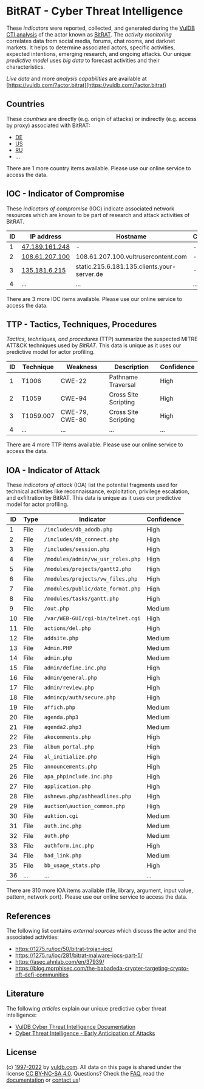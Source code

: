# BitRAT - Cyber Threat Intelligence

These _indicators_ were reported, collected, and generated during the [VulDB CTI analysis](https://vuldb.com/?kb.cti) of the actor known as [BitRAT](https://vuldb.com/?actor.bitrat). The _activity monitoring_ correlates data from social media, forums, chat rooms, and darknet markets. It helps to determine associated actors, specific activities, expected intentions, emerging research, and ongoing attacks. Our unique _predictive model_ uses _big data_ to forecast activities and their characteristics.

_Live data_ and more _analysis capabilities_ are available at [https://vuldb.com/?actor.bitrat](https://vuldb.com/?actor.bitrat)

## Countries

These _countries_ are directly (e.g. origin of attacks) or indirectly (e.g. access by proxy) associated with BitRAT:

* [DE](https://vuldb.com/?country.de)
* [US](https://vuldb.com/?country.us)
* [RU](https://vuldb.com/?country.ru)
* ...

There are 1 more country items available. Please use our online service to access the data.

## IOC - Indicator of Compromise

These _indicators of compromise_ (IOC) indicate associated network resources which are known to be part of research and attack activities of BitRAT.

ID | IP address | Hostname | Campaign | Confidence
-- | ---------- | -------- | -------- | ----------
1 | [47.189.161.248](https://vuldb.com/?ip.47.189.161.248) | - | - | High
2 | [108.61.207.100](https://vuldb.com/?ip.108.61.207.100) | 108.61.207.100.vultrusercontent.com | - | High
3 | [135.181.6.215](https://vuldb.com/?ip.135.181.6.215) | static.215.6.181.135.clients.your-server.de | - | High
4 | ... | ... | ... | ...

There are 3 more IOC items available. Please use our online service to access the data.

## TTP - Tactics, Techniques, Procedures

_Tactics, techniques, and procedures_ (TTP) summarize the suspected MITRE ATT&CK techniques used by _BitRAT_. This data is unique as it uses our predictive model for actor profiling.

ID | Technique | Weakness | Description | Confidence
-- | --------- | -------- | ----------- | ----------
1 | T1006 | CWE-22 | Pathname Traversal | High
2 | T1059 | CWE-94 | Cross Site Scripting | High
3 | T1059.007 | CWE-79, CWE-80 | Cross Site Scripting | High
4 | ... | ... | ... | ...

There are 4 more TTP items available. Please use our online service to access the data.

## IOA - Indicator of Attack

These _indicators of attack_ (IOA) list the potential fragments used for technical activities like reconnaissance, exploitation, privilege escalation, and exfiltration by BitRAT. This data is unique as it uses our predictive model for actor profiling.

ID | Type | Indicator | Confidence
-- | ---- | --------- | ----------
1 | File | `/includes/db_adodb.php` | High
2 | File | `/includes/db_connect.php` | High
3 | File | `/includes/session.php` | High
4 | File | `/modules/admin/vw_usr_roles.php` | High
5 | File | `/modules/projects/gantt2.php` | High
6 | File | `/modules/projects/vw_files.php` | High
7 | File | `/modules/public/date_format.php` | High
8 | File | `/modules/tasks/gantt.php` | High
9 | File | `/out.php` | Medium
10 | File | `/var/WEB-GUI/cgi-bin/telnet.cgi` | High
11 | File | `actions/del.php` | High
12 | File | `addsite.php` | Medium
13 | File | `Admin.PHP` | Medium
14 | File | `admin.php` | Medium
15 | File | `admin/define.inc.php` | High
16 | File | `admin/general.php` | High
17 | File | `admin/review.php` | High
18 | File | `admincp/auth/secure.php` | High
19 | File | `affich.php` | Medium
20 | File | `agenda.php3` | Medium
21 | File | `agenda2.php3` | Medium
22 | File | `akocomments.php` | High
23 | File | `album_portal.php` | High
24 | File | `al_initialize.php` | High
25 | File | `announcements.php` | High
26 | File | `apa_phpinclude.inc.php` | High
27 | File | `application.php` | High
28 | File | `ashnews.php/ashheadlines.php` | High
29 | File | `auction\auction_common.php` | High
30 | File | `auktion.cgi` | Medium
31 | File | `auth.inc.php` | Medium
32 | File | `auth.php` | Medium
33 | File | `authform.inc.php` | High
34 | File | `bad_link.php` | Medium
35 | File | `bb_usage_stats.php` | High
36 | ... | ... | ...

There are 310 more IOA items available (file, library, argument, input value, pattern, network port). Please use our online service to access the data.

## References

The following list contains _external sources_ which discuss the actor and the associated activities:

* https://1275.ru/ioc/50/bitrat-trojan-ioc/
* https://1275.ru/ioc/281/bitrat-malware-iocs-part-5/
* https://asec.ahnlab.com/en/37939/
* https://blog.morphisec.com/the-babadeda-crypter-targeting-crypto-nft-defi-communities

## Literature

The following _articles_ explain our unique predictive cyber threat intelligence:

* [VulDB Cyber Threat Intelligence Documentation](https://vuldb.com/?kb.cti)
* [Cyber Threat Intelligence - Early Anticipation of Attacks](https://www.scip.ch/en/?labs.20201022)

## License

(c) [1997-2022](https://vuldb.com/?kb.changelog) by [vuldb.com](https://vuldb.com/?kb.about). All data on this page is shared under the license [CC BY-NC-SA 4.0](https://creativecommons.org/licenses/by-nc-sa/4.0/). Questions? Check the [FAQ](https://vuldb.com/?kb.faq), read the [documentation](https://vuldb.com/?kb) or [contact us](https://vuldb.com/?contact)!
